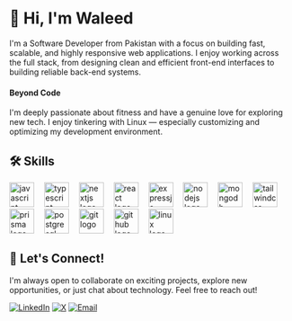 <h1>👋 Hi, I'm Waleed</h1>

<p>I'm a Software Developer from Pakistan with a focus on building fast, scalable, and highly responsive web applications.  
I enjoy working across the full stack, from designing clean and efficient front-end interfaces to building reliable back-end systems.  </p>

<h4>Beyond Code</h4>

<p>I'm deeply passionate about fitness and have a genuine love for exploring new tech. I enjoy tinkering with Linux — especially customizing and optimizing my development environment.</p>

<h2 align="left">🛠️ Skills</h2>

<div align="left">
  <img src="https://skillicons.dev/icons?i=javascript" height="44" alt="javascript logo"  />
  <img width="10" />
  <img src="https://skillicons.dev/icons?i=typescript" height="44" alt="typescript logo"  />
  <img width="10" />
  <img src="https://skillicons.dev/icons?i=nextjs" height="44" alt="nextjs logo"  />
  <img width="10" />
  <img src="https://skillicons.dev/icons?i=react" height="44" alt="react logo"  />
  <img width="10" />
  <img src="https://skillicons.dev/icons?i=expressjs" height="44" alt="expressjs logo"  />
  <img width="10" />
  <img src="https://skillicons.dev/icons?i=nodejs" height="44" alt="nodejs logo"  />
  <img width="10" />
  <img src="https://skillicons.dev/icons?i=mongodb" height="44" alt="mongodb logo"  />
  <img width="10" />
  <img src="https://skillicons.dev/icons?i=tailwindcss" height="44" alt="tailwindcss logo"  />
  <img width="10" />
  <img src="https://skillicons.dev/icons?i=prisma" height="44" alt="prisma logo"  />
  <img width="10" />
  <img src="https://skillicons.dev/icons?i=postgresql" height="44" alt="postgresql logo"  />
  <img width="10" />
<!--   <img src="https://skillicons.dev/icons?i=firebase" height="44" alt="firebase logo"  />
  <img width="10" /> -->
  <img src="https://skillicons.dev/icons?i=git" height="44" alt="git logo"  />
  <img width="10" />
  <img src="https://skillicons.dev/icons?i=github" height="44" alt="github logo"  />
  <img width="10" />
  <img src="https://skillicons.dev/icons?i=linux" height="44" alt="linux logo"  />
</div>


<h2>🤝 Let's Connect!</h2>

<p>I'm always open to collaborate on exciting projects, explore new opportunities, or just chat about technology. Feel free to reach out!</p>

[![LinkedIn](https://img.shields.io/badge/LinkedIn-%230077B5.svg?style=for-the-badge&logo=linkedin&logoColor=white)](https://www.linkedin.com/in/mewaleedahmad) [![X](https://img.shields.io/badge/Twitter-%231DA1F2.svg?style=for-the-badge&logo=x-twitter&logoColor=white)](https://x.com/mewaleedahmad) [![Email](https://img.shields.io/badge/Email-%23D14836.svg?style=for-the-badge&logo=gmail&logoColor=white)](mailto:waleedgondal57@gmail.com) 



